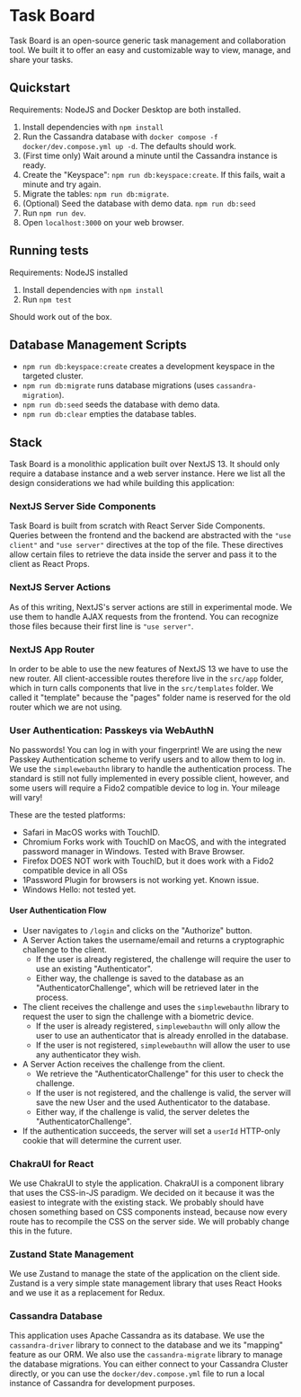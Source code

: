 # Task Board

Task Board is an open-source generic task management and collaboration tool. We built it to offer an easy and customizable way to view, manage, and share your tasks.

## Quickstart

Requirements: NodeJS and Docker Desktop are both installed.

1. Install dependencies with `npm install`
1. Run the Cassandra database with `docker compose -f docker/dev.compose.yml up -d`. The defaults should work.
1. (First time only) Wait around a minute until the Cassandra instance is ready.
1. Create the "Keyspace": `npm run db:keyspace:create`. If this fails, wait a minute and try again.
1. Migrate the tables: `npm run db:migrate`.
1. (Optional) Seed the database with demo data. `npm run db:seed`
1. Run `npm run dev`.
1. Open `localhost:3000` on your web browser.

## Running tests

Requirements: NodeJS installed

1. Install dependencies with `npm install`
1. Run `npm test`

Should work out of the box.

## Database Management Scripts

- `npm run db:keyspace:create` creates a development keyspace in the targeted cluster.
- `npm run db:migrate` runs database migrations (uses `cassandra-migration`).
- `npm run db:seed` seeds the database with demo data.
- `npm run db:clear` empties the database tables.

## Stack

Task Board is a monolithic application built over NextJS 13. It should only require a database instance and a web server instance. Here we list all the design considerations we had while building this application:

### NextJS Server Side Components

Task Board is built from scratch with React Server Side Components. Queries between the frontend and the backend are abstracted with the `"use client"` and `"use server"` directives at the top of the file. These directives allow certain files to retrieve the data inside the server and pass it to the client as React Props.

### NextJS Server Actions

As of this writing, NextJS's server actions are still in experimental mode. We use them to handle AJAX requests from the frontend. You can recognize those files because their first line is `"use server"`.

### NextJS App Router

In order to be able to use the new features of NextJS 13 we have to use the new router. All client-accessible routes therefore live in the `src/app` folder, which in turn calls components that live in the `src/templates` folder. We called it "template" because the "pages" folder name is reserved for the old router which we are not using.

### User Authentication: Passkeys via WebAuthN

No passwords! You can log in with your fingerprint! We are using the new Passkey Authentication scheme to verify users and to allow them to log in. We use the `simplewebauthn` library to handle the authentication process. The standard is still not fully implemented in every possible client, however, and some users will require a Fido2 compatible device to log in. Your mileage will vary!

These are the tested platforms:

- Safari in MacOS works with TouchID.
- Chromium Forks work with TouchID on MacOS, and with the integrated password manager in Windows. Tested with Brave Browser.
- Firefox DOES NOT work with TouchID, but it does work with a Fido2 compatible device in all OSs
- 1Password Plugin for browsers is not working yet. Known issue.
- Windows Hello: not tested yet.

#### User Authentication Flow

- User navigates to `/login` and clicks on the "Authorize" button.
- A Server Action takes the username/email and returns a cryptographic challenge to the client.
  - If the user is already registered, the challenge will require the user to use an existing "Authenticator".
  - Either way, the challenge is saved to the database as an "AuthenticatorChallenge", which will be retrieved later in the process.
- The client receives the challenge and uses the `simplewebauthn` library to request the user to sign the challenge with a biometric device.
  - If the user is already registered, `simplewebauthn` will only allow the user to use an authenticator that is already enrolled in the database.
  - If the user is not registered, `simplewebauthn` will allow the user to use any authenticator they wish.
- A Server Action receives the challenge from the client.
  - We retrieve the "AuthenticatorChallenge" for this user to check the challenge.
  - If the user is not registered, and the challenge is valid, the server will save the new User and the used Authenticator to the database.
  - Either way, if the challenge is valid, the server deletes the "AuthenticatorChallenge".
- If the authentication succeeds, the server will set a `userId` HTTP-only cookie that will determine the current user.

### ChakraUI for React

We use ChakraUI to style the application. ChakraUI is a component library that uses the CSS-in-JS paradigm. We decided on it because it was the easiest to integrate with the existing stack. We probably should have chosen something based on CSS components instead, because now every route has to recompile the CSS on the server side. We will probably change this in the future.

### Zustand State Management

We use Zustand to manage the state of the application on the client side. Zustand is a very simple state management library that uses React Hooks and we use it as a replacement for Redux.

### Cassandra Database

This application uses Apache Cassandra as its database. We use the `cassandra-driver` library to connect to the database and we its "mapping" feature as our ORM. We also use the `cassandra-migrate` library to manage the database migrations. You can either connect to your Cassandra Cluster directly, or you can use the `docker/dev.compose.yml` file to run a local instance of Cassandra for development purposes.
